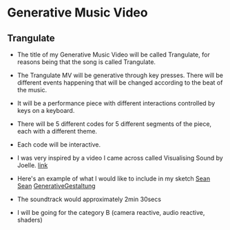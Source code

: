 # Generative Music Video

## Trangulate

  - The title of my Generative Music Video will be called Trangulate, for reasons being that the song is called Trangulate.

  - The Trangulate MV will be generative through key presses. There will be different events happening that will be changed according to the beat of the music.
  - It will be a performance piece with different interactions controlled by keys on a keyboard.

  - There will be 5 different codes for 5 different segments of the piece, each with a different theme.
  - Each code will be interactive. 

  - I was very inspired by a video I came across called Visualising Sound by Joelle. [link](https://vimeo.com/68161863)
  - Here's an example of what I would like to include in my sketch       [Sean](https://s23.postimg.org/6w551jzbv/170314_111454_570.png) [Sean](https://s14.postimg.org/6mrjswp6p/Screen_Shot_2017_03_14_at_11_33_23_AM.png) [GenerativeGestaltung](https://s24.postimg.org/osd0yr7ed/P_2_2_3_02.png)
  - The soundtrack would approximately 2min 30secs
  - I will be going for the category B (camera reactive, audio reactive, shaders)
